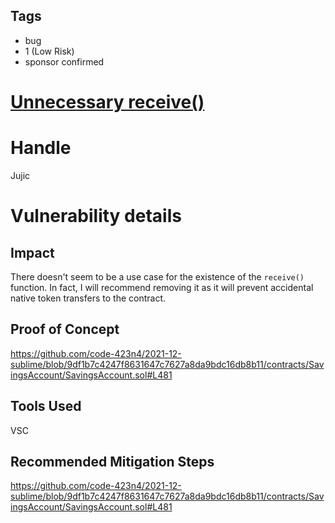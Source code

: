 ## Tags

- bug
- 1 (Low Risk)
- sponsor confirmed

# [Unnecessary receive()](https://github.com/code-423n4/2021-12-sublime-findings/issues/99) 

# Handle

Jujic


# Vulnerability details

## Impact
There doesn't seem to be a use case for the existence of the `receive()` function. In fact, I will recommend removing it as it will prevent accidental native token transfers to the contract.

## Proof of Concept
https://github.com/code-423n4/2021-12-sublime/blob/9df1b7c4247f8631647c7627a8da9bdc16db8b11/contracts/SavingsAccount/SavingsAccount.sol#L481

## Tools Used
VSC
## Recommended Mitigation Steps
https://github.com/code-423n4/2021-12-sublime/blob/9df1b7c4247f8631647c7627a8da9bdc16db8b11/contracts/SavingsAccount/SavingsAccount.sol#L481


